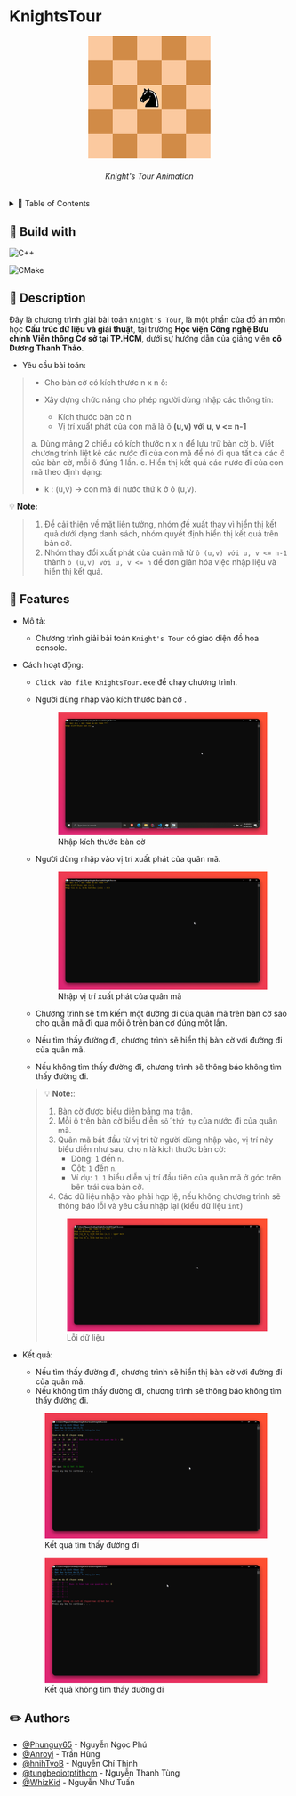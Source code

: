 # KnightsTour

<div align="center">
<a href="https://en.wikipedia.org/wiki/Knight%27s_tour">
    <img src="./assets/images/Knights-Tour-Animation.gif" alt="Knight's Tour">
</a>
<h6> Knight's Tour Animation </h6>
</div>

<details>
    <summary>&#128221; Table of Contents</summary>

- [KnightsTour](#knightstour)
  - [:hammer: Build with](#hammer-build-with)
  - [:pushpin: Description](#pushpin-description)
  - [:tada: Features](#tada-features)
  - [:pencil2: Authors](#pencil2-authors)

</details>

## :hammer: Build with

![C++](https://img.shields.io/badge/C++-17-00599C?style=for-the-badge&logo=c%2B%2B&logoColor=00599C)

![CMake](https://img.shields.io/badge/CMake-3.21-blue?style=flat&logo=cmake&logoColor=#064F8C)

## :pushpin: Description

Đây là chương trình giải bài toán `Knight's Tour`, là một phần của đồ án môn học **Cấu trúc dữ liệu và giải thuật**, tại trường **Học viện Công nghệ Bưu chính Viễn thông Cơ sở tại TP.HCM**, dưới sự hướng dẫn của giảng viên **cô Dương Thanh Thảo**.

- Yêu cầu bài toán:

> - Cho bàn cờ có kích thước n x n ô:
> - Xây dựng chức năng cho phép người dùng nhập các thông tin:
>
>   - Kích thước bàn cờ n
>   - Vị trí xuất phát của con mã là ô **(u,v) với u, v <= n-1**
>
> a. Dùng mảng 2 chiều có kích thước n x n để lưu trữ bàn cờ
> b. Viết chương trình liệt kê các nước đi của con mã để nó đi qua tất cả các ô của bàn cờ, mỗi ô đúng 1 lần.
> c. Hiển thị kết quả các nước đi của con mã theo định dạng:
>
> - k : (u,v)  -> con mã đi nước thứ k ở ô (u,v).

  :bulb: **Note:**
  >
  > 1. Để cải thiện về mặt liên tưởng, nhóm đề xuất thay vì hiển thị kết quả dưới dạng danh sách, nhóm quyết định hiển thị kết quả trên bàn cờ.
  > 2. Nhóm thay đổi xuất phát của quân mã từ `ô (u,v) với u, v <= n-1` thành `ô (u,v) với u, v <= n` để đơn giản hóa việc nhập liệu và hiển thị kết quả.

## :tada: Features

- Mô tả:
  - Chương trình giải bài toán `Knight's Tour` có giao diện đồ họa console.
- Cách hoạt động:
  - `Click vào file KnightsTour.exe` để chạy chương trình.
  - Người dùng nhập vào kích thước bàn cờ .

    <figure> <img src="./assets/images/BoardSize.png" alt="BoardSize"><figcaption>Nhập kích thước bàn cờ</figcaption> </figure>

  - Người dùng nhập vào vị trí xuất phát của quân mã.
  
    <figure> <img src="./assets/images/StartPosition.png" alt="StartPosition"><figcaption>Nhập vị trí xuất phát của quân mã</figcaption> </figure>

  - Chương trình sẽ tìm kiếm một đường đi của quân mã trên bàn cờ sao cho quân mã đi qua mỗi ô trên bàn cờ đúng một lần.
  - Nếu tìm thấy đường đi, chương trình sẽ hiển thị bàn cờ với đường đi của quân mã.
  - Nếu không tìm thấy đường đi, chương trình sẽ thông báo không tìm thấy đường đi.
  > :bulb: **Note:**:
  > 1. Bàn cờ được biểu diễn bằng ma trận.
  > 2. Mỗi ô trên bàn cờ biểu diễn `số thứ tự` của nước đi của quân mã.
  > 3. Quân mã bắt đầu từ vị trí từ người dùng nhập vào, vị trí này biểu diễn như sau, cho `n` là kích thước bàn cờ:
    >    - Dòng: `1` đến `n`.
    >    - Cột: `1` đến `n`.
    >    - Ví dụ: `1 1` biểu diễn vị trí đầu tiên của quân mã ở góc trên bên trái của bàn cờ.
  > 4. Các dữ liệu nhập vào phải hợp lệ, nếu không chương trình sẽ thông báo lỗi và yêu cầu nhập lại (kiểu dữ liệu `int`)
  >  
  > <figure> <img src="./assets/images/InputError.png" alt="InputError"><figcaption>Lỗi dữ liệu</figcaption> </figure>
  </figure>

- Kết quả:
  - Nếu tìm thấy đường đi, chương trình sẽ hiển thị bàn cờ với đường đi của quân mã.
  - Nếu không tìm thấy đường đi, chương trình sẽ thông báo không tìm thấy đường đi.
  
  <figure> <img src="./assets/images/Success.png" alt="Result"><figcaption>Kết quả tìm thấy đường đi</figcaption> </figure>

    <figure> <img src="./assets/images/Failed.png" alt="Result"><figcaption>Kết quả không tìm thấy đường đi</figcaption> </figure>

## :pencil2: Authors

- [@Phunguy65](https://github/Phunguy65) - Nguyễn Ngọc Phú
- [@Anroyi](https://github/Anroyi) - Trần Hùng
- [@hnihTyoB](https://github/hnihTyoB) - Nguyễn Chí Thịnh
- [@tungbeoiotptithcm](https://github.com/tungbeoiotptithcm) - Nguyễn Thanh Tùng
- [@WhizKid](https://github.com/tuannguyen1229) - Nguyễn Như Tuấn
